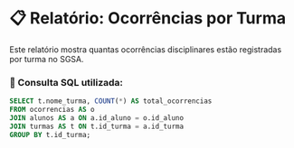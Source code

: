 
# 📋 Relatório: Ocorrências por Turma

Este relatório mostra quantas ocorrências disciplinares estão registradas por turma no SGSA.

### 🧪 Consulta SQL utilizada:

```sql
SELECT t.nome_turma, COUNT(*) AS total_ocorrencias
FROM ocorrencias AS o
JOIN alunos AS a ON a.id_aluno = o.id_aluno
JOIN turmas AS t ON t.id_turma = a.id_turma
GROUP BY t.id_turma;
```
